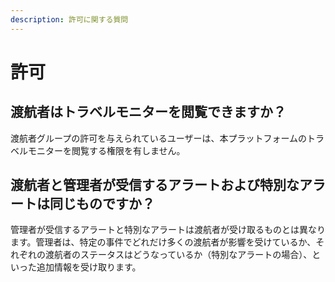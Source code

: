```yaml
---
description: 許可に関する質問
---
```


# 許可

## 渡航者はトラベルモニターを閲覧できますか？

渡航者グループの許可を与えられているユーザーは、本プラットフォームのトラベルモニターを閲覧する権限を有しません。

## 渡航者と管理者が受信するアラートおよび特別なアラートは同じものですか？

管理者が受信するアラートと特別なアラートは渡航者が受け取るものとは異なります。管理者は、特定の事件でどれだけ多くの渡航者が影響を受けているか、それぞれの渡航者のステータスはどうなっているか（特別なアラートの場合）、といった追加情報を受け取ります。

